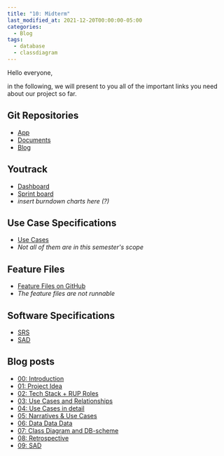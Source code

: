 ```yaml
---
title: "10: Midterm"
last_modified_at: 2021-12-20T00:00:00-05:00
categories:
  - Blog
tags:
  - database
  - classdiagram
---
```


Hello everyone,

in the following, we will present to you all of the important links you need about our project so far.

## Git Repositories
 - [App](https://github.com/DHBW-Experts/app)
 - [Documents](https://github.com/DHBW-Experts/documents)
 - [Blog](https://github.com/DHBW-Experts/dhbw-experts.github.io)

## Youtrack
- [Dashboard](https://dhbw-karlsruhe.myjetbrains.com/youtrack/projects/a083958c-208a-4101-ae18-0a908553b15d)
- [Sprint board](https://dhbw-karlsruhe.myjetbrains.com/youtrack/agiles/108-114/current)
- *insert burndown charts here (?)*

## Use Case Specifications
- [Use Cases](https://github.com/DHBW-Experts/documents/tree/main/UseCases)
- *Not all of them are in this semester's scope*

## Feature Files
- [Feature Files on GitHub](https://github.com/DHBW-Experts/documents/tree/main/Featurefiles)
- *The feature files are not runnable*

## Software Specifications
- [SRS](https://github.com/DHBW-Experts/documents/blob/main/README.md)
- [SAD](https://github.com/DHBW-Experts/documents/blob/main/SAD.md)

## Blog posts
- [00: Introduction](https://dhbw-experts.github.io/blog/up-and-running/)
- [01: Project Idea](https://dhbw-experts.github.io/blog/01-Project-Idea/)
- [02: Tech Stack + RUP Roles](https://dhbw-experts.github.io/blog/02/)
- [03: Use Cases and Relationships](https://dhbw-experts.github.io/blog/03/)
- [04: Use Cases in detail](https://dhbw-experts.github.io/blog/04/)
- [05: Narratives & Use Cases](https://dhbw-experts.github.io/blog/05/)
- [06: Data Data Data](https://dhbw-experts.github.io/blog/06/)
- [07: Class Diagram and DB-scheme](https://dhbw-experts.github.io/blog/07/)
- [08: Retrospective](https://dhbw-experts.github.io/blog/08/)
- [09: SAD](https://dhbw-experts.github.io/blog/09/)